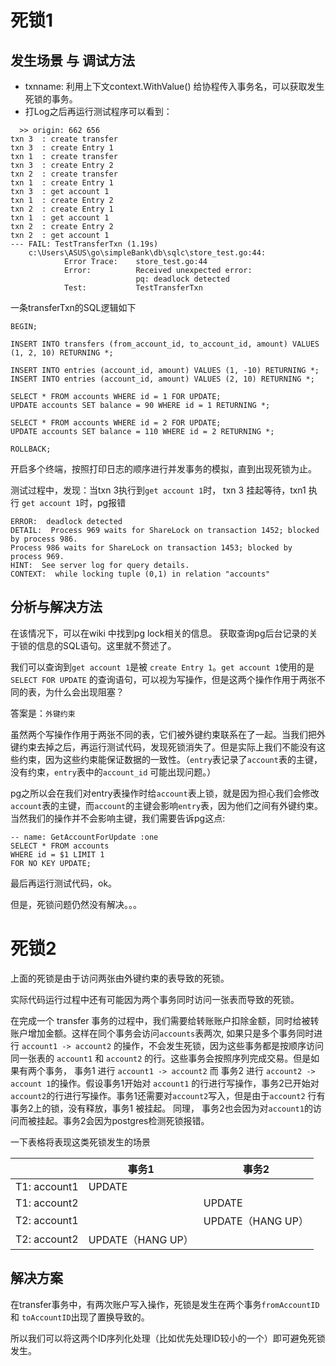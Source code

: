 # 死锁1
## 发生场景 与 调试方法
- txnname: 利用上下文context.WithValue() 给协程传入事务名，可以获取发生死锁的事务。
- 打Log之后再运行测试程序可以看到：
```
  >> origin: 662 656
txn 3  : create transfer
txn 3  : create Entry 1
txn 1  : create transfer
txn 3  : create Entry 2
txn 2  : create transfer
txn 1  : create Entry 1
txn 3  : get account 1
txn 1  : create Entry 2
txn 2  : create Entry 1
txn 1  : get account 1
txn 2  : create Entry 2
txn 2  : get account 1
--- FAIL: TestTransferTxn (1.19s)
    c:\Users\ASUS\go\simpleBank\db\sqlc\store_test.go:44: 
        	Error Trace:	store_test.go:44
        	Error:      	Received unexpected error:
        	            	pq: deadlock detected
        	Test:       	TestTransferTxn
```

一条transferTxn的SQL逻辑如下
```
BEGIN;

INSERT INTO transfers (from_account_id, to_account_id, amount) VALUES (1, 2, 10) RETURNING *;

INSERT INTO entries (account_id, amount) VALUES (1, -10) RETURNING *;
INSERT INTO entries (account_id, amount) VALUES (2, 10) RETURNING *;

SELECT * FROM accounts WHERE id = 1 FOR UPDATE;
UPDATE accounts SET balance = 90 WHERE id = 1 RETURNING *;

SELECT * FROM accounts WHERE id = 2 FOR UPDATE;
UPDATE accounts SET balance = 110 WHERE id = 2 RETURNING *;

ROLLBACK;
```
开启多个终端，按照打印日志的顺序进行并发事务的模拟，直到出现死锁为止。
 
测试过程中，发现：当txn 3执行到`get account 1`时， txn 3 挂起等待，txn1 执行 `get account 1`时，pg报错
```
ERROR:  deadlock detected
DETAIL:  Process 969 waits for ShareLock on transaction 1452; blocked by process 986.
Process 986 waits for ShareLock on transaction 1453; blocked by process 969.
HINT:  See server log for query details.
CONTEXT:  while locking tuple (0,1) in relation "accounts"
```
## 分析与解决方法

在该情况下，可以在wiki 中找到pg lock相关的信息。
获取查询pg后台记录的关于锁的信息的SQL语句。这里就不赘述了。

我们可以查询到`get account 1`是被 `create Entry 1`。`get account 1`使用的是`SELECT FOR UPDATE` 的查询语句，可以视为写操作，但是这两个操作作用于两张不同的表，为什么会出现阻塞？

答案是：`外键约束`

虽然两个写操作作用于两张不同的表，它们被外键约束联系在了一起。当我们把外键约束去掉之后，再运行测试代码，发现死锁消失了。但是实际上我们不能没有这些约束，因为这些约束能保证数据的一致性。（`entry`表记录了`account`表的主键，没有约束，`entry`表中的`account_id` 可能出现问题。）

pg之所以会在我们对entry表操作时给`account`表上锁，就是因为担心我们会修改`account`表的主键，而`account`的主键会影响`entry`表，因为他们之间有外键约束。当然我们的操作并不会影响主键，我们需要告诉pg这点:
```
-- name: GetAccountForUpdate :one
SELECT * FROM accounts
WHERE id = $1 LIMIT 1
FOR NO KEY UPDATE;
```

最后再运行测试代码，ok。

但是，死锁问题仍然没有解决。。。

# 死锁2
上面的死锁是由于访问两张由外键约束的表导致的死锁。

实际代码运行过程中还有可能因为两个事务同时访问一张表而导致的死锁。

在完成一个 transfer 事务的过程中，我们需要给转账账户扣除金额，同时给被转账户增加金额。这样在同个事务会访问`accounts`表两次, 如果只是多个事务同时进行 `account1 -> account2` 的操作，不会发生死锁，因为这些事务都是按顺序访问同一张表的 `account1` 和 `account2` 的行。这些事务会按照序列完成交易。但是如果有两个事务， 事务1 进行 `account1 -> account2` 而 事务2 进行 `account2 -> account 1`的操作。假设事务1开始对 `account1` 的行进行写操作，事务2已开始对`account2`的行进行写操作。事务1还需要对`account2`写入，但是由于`account2` 行有事务2上的锁，没有释放，事务1 被挂起。 同理， 事务2也会因为对`account1`的访问而被挂起。事务2会因为postgres检测死锁报错。

一下表格将表现这类死锁发生的场景

| |事务1 | 事务2|
|--|--|--|
|T1: account1| UPDATE| |
|T1: account2| | UPDATE|
|T2: account1| | UPDATE（HANG UP）|
|T2: account2| UPDATE（HANG UP） | |

## 解决方案
在transfer事务中，有两次账户写入操作，死锁是发生在两个事务`fromAccountID` 和 `toAccountID`出现了置换导致的。

所以我们可以将这两个ID序列化处理（比如优先处理ID较小的一个）即可避免死锁发生。
